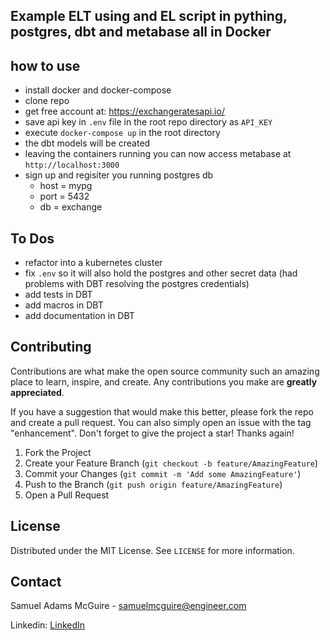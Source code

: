 ## Example ELT using and EL script in pything, postgres, dbt and metabase all in Docker

## how to use

- install docker and docker-compose
- clone repo
- get free account at: https://exchangeratesapi.io/
- save api key in `.env` file in the root repo directory as `API_KEY`
- execute `docker-compose up` in the root directory
- the dbt models will be created
- leaving the containers running you can now access metabase at `http://localhost:3000`
- sign up and regisiter you running postgres db
    - host = mypg
    - port = 5432
    - db = exchange

## To Dos

- refactor into a kubernetes cluster
- fix `.env` so it will also hold the postgres and other secret data (had problems with DBT resolving the postgres credentials)
- add tests in DBT
- add macros in DBT
- add documentation in DBT

## Contributing

Contributions are what make the open source community such an amazing place to learn, inspire, and create. Any contributions you make are **greatly appreciated**.

If you have a suggestion that would make this better, please fork the repo and create a pull request. You can also simply open an issue with the tag "enhancement".
Don't forget to give the project a star! Thanks again!

1. Fork the Project
2. Create your Feature Branch (`git checkout -b feature/AmazingFeature`)
3. Commit your Changes (`git commit -m 'Add some AmazingFeature'`)
4. Push to the Branch (`git push origin feature/AmazingFeature`)
5. Open a Pull Request

## License

Distributed under the MIT License. See `LICENSE` for more information.

## Contact

Samuel Adams McGuire - samuelmcguire@engineer.com

Linkedin: [LinkedIn](https://www.linkedin.com/in/samuel-mcguire/)





